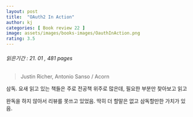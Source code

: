 ```yaml
---
layout: post
title:  "OAuth2 In Action"
author: kj
categories: [ Book review 22 ]
image: assets/images/books-images/OauthInAction.png
rating: 3.5
---
```

###### *읽은기간 : 21. 01 ,  481 pages*
> Justin Richer, Antonio Sanso  / Acorn

삼독. 요새 읽고 있는 책들은 주로 전공책 위주로 많은데, 필요한 부분만 찾아보고 읽고

완독을 하지 않아서 리뷰를 못쓰고 있었음. 딱히 더 할말은 없고 삼독할만한 가치가 있음.

